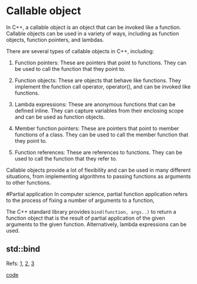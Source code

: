 # Callable object
In C++, a callable object is an object that can be invoked like a function. Callable objects can be used in a variety of ways, including as function objects, function pointers, and lambdas.

There are several types of callable objects in C++, including:

1. Function pointers: These are pointers that point to functions. They can be used to call the function that they point to.

2. Function objects: These are objects that behave like functions. They implement the function call operator, operator(), and can be invoked like functions.

3. Lambda expressions: These are anonymous functions that can be defined inline. They can capture variables from their enclosing scope and can be used as function objects.

4. Member function pointers: These are pointers that point to member functions of a class. They can be used to call the member function that they point to.

5. Function references: These are references to functions. They can be used to call the function that they refer to.

Callable objects provide a lot of flexibility and can be used in many different situations, from implementing algorithms to passing functions as arguments to other functions.



#Partial application
In computer science, partial function application refers to the process of fixing a number of arguments to a function, 

The C++ standard library provides `bind(function, args..)` to return a function object that is the result of partial application of the given arguments to the given function. Alternatively, lambda expressions can be used.

## std::bind

Refs: [1](https://www.youtube.com/watch?v=ZlHi8txU4aQ), [2](https://stackoverflow.com/questions/6610046/stdfunction-and-stdbind-what-are-they-and-when-should-they-be-used), [3](https://en.wikipedia.org/wiki/Partial_application)

[code](../src/bind.cpp)
